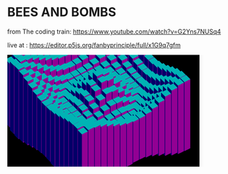 # BEES AND BOMBS 

from The coding train:
https://www.youtube.com/watch?v=G2Yns7NUSq4

live at : https://editor.p5js.org/fanbyprinciple/full/x1G9q7gfm

![](b.gif)